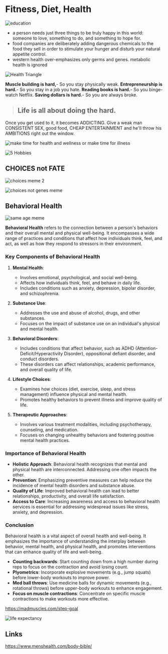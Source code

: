 # Fitness, Diet, Health

![education](<static/Social Media drowns vs books.jpg>)

- a person needs just three things to be truly happy in this world: someone to love, something to do, and something to hope for.
- food companies are deliberately adding dangerous chemicals to the food they sell in order to stimulate your hunger and disturb your natural appetite control.
- western health over-emphasizes only germs and genes. metabolic health is ignored

![Health Triangle](<static/The Health Triangle.png>)

**Muscle building is hard,**- So you stay physically weak.
**Entrepreneurship is hard.**- So you stay in a job you hate.
**Reading books is hard.**- So you binge-watch Netflix.
**Saving dollars is hard.**- So you are always broke.

> ## Life is all about doing the hard.

Once you get used to it, it becomes ADDICTING. Give a weak man CONSISTENT SEX, good food, CHEAP ENTERTAINMENT and he'll throw his AMBITIONS right out the window.

![make time for health and wellness or make time for illness](<static/Lifestyle Change Meme.png>)

![5 Hobbies](<static/You need these five hobbies.png>)

## CHOICES not FATE

![choices meme 2](<static/conscious Choices not victim of your genes.png>)

![choices not genes meme](<static/choices not genes meme.png>)

## Behavioral Health

![same age meme](<static/same age different choices MEME.png>)

**Behavioral Health** refers to the connection between a person's behaviors and their overall mental and physical well-being. It encompasses a wide range of practices and conditions that affect how individuals think, feel, and act, as well as how they respond to stressors in their environment.

### Key Components of Behavioral Health

1. **Mental Health**:
   - Involves emotional, psychological, and social well-being.
   - Affects how individuals think, feel, and behave in daily life.
   - Includes conditions such as anxiety, depression, bipolar disorder, and schizophrenia.

2. **Substance Use**:
   - Addresses the use and abuse of alcohol, drugs, and other substances.
   - Focuses on the impact of substance use on an individual's physical and mental health.

3. **Behavioral Disorders**:
   - Includes conditions that affect behavior, such as ADHD (Attention-Deficit/Hyperactivity Disorder), oppositional defiant disorder, and conduct disorders.
   - These disorders can affect relationships, academic performance, and overall quality of life.

4. **Lifestyle Choices**:
   - Examines how choices (diet, exercise, sleep, and stress management) influence physical and mental health.
   - Promotes healthy behaviors to prevent illness and improve quality of life.

5. **Therapeutic Approaches**:
   - Involves various treatment modalities, including psychotherapy, counseling, and medication.
   - Focuses on changing unhealthy behaviors and fostering positive mental health practices.

### Importance of Behavioral Health

- **Holistic Approach**: Behavioral health recognizes that mental and physical health are interconnected. Addressing one often impacts the other.
- **Prevention**: Emphasizing preventive measures can help reduce the incidence of mental health disorders and substance abuse.
- **Quality of Life**: Improved behavioral health can lead to better relationships, productivity, and overall life satisfaction.
- **Access to Care**: Increasing awareness and access to behavioral health services is essential for addressing widespread issues like stress, anxiety, and depression.

### Conclusion

Behavioral health is a vital aspect of overall health and well-being. It emphasizes the importance of understanding the interplay between behavior, mental health, and physical health, and promotes interventions that can enhance quality of life and well-being.

- **Counting backwards**: Start counting down from a high number during reps to focus on the contraction and avoid losing count.
- **Plyometrics**: Incorporate explosive movements (e.g., jump squats) before lower-body workouts to improve power.
- **Med ball throws**: Use medicine balls for dynamic movements (e.g., rotational throws) before upper-body workouts to enhance engagement.
- **Focus on muscle contractions**: Concentrate on specific muscle contractions to make workouts more effective.

<https://madmuscles.com/step-goal>

![life expectancy](<static/Life Expectancy.png>)

## Links

<https://www.menshealth.com/body-bible/>
